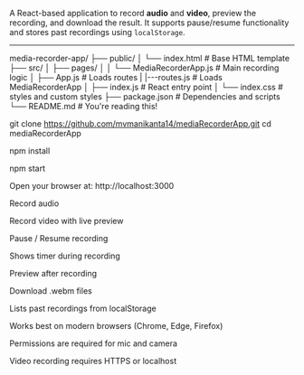 <!-- Media Recorder App -->

A React-based application to record **audio** and **video**, preview the recording, and download the result. It supports pause/resume functionality and stores past recordings using `localStorage`.

---

<!-- Project Structure -->
media-recorder-app/
├── public/
│ └── index.html # Base HTML template
├── src/
│ ├── pages/
│ │ └── MediaRecorderApp.js # Main recording logic
│ ├── App.js # Loads routes
| |---routes.js # Loads MediaRecorderApp
│ ├── index.js # React entry point
│ └── index.css # styles and custom styles
├── package.json # Dependencies and scripts
└── README.md # You're reading this!

<!-- Clone the repo -->
   <!-- bash -->
   git clone https://github.com/mvmanikanta14/mediaRecorderApp.git
   cd mediaRecorderApp

<!-- # Open Terminal -->
<!-- # Install dependencies -->

  npm install

<!-- Start the development server -->

npm start

Open your browser at: http://localhost:3000

<!-- Features -->
 Record audio

 Record video with live preview

 Pause /  Resume recording

 Shows timer during recording

 Preview after recording

 Download .webm files

 Lists past recordings from localStorage

 <!-- Notes -->

 Works best on modern browsers (Chrome, Edge, Firefox)

 Permissions are required for mic and camera

 Video recording requires HTTPS or localhost



